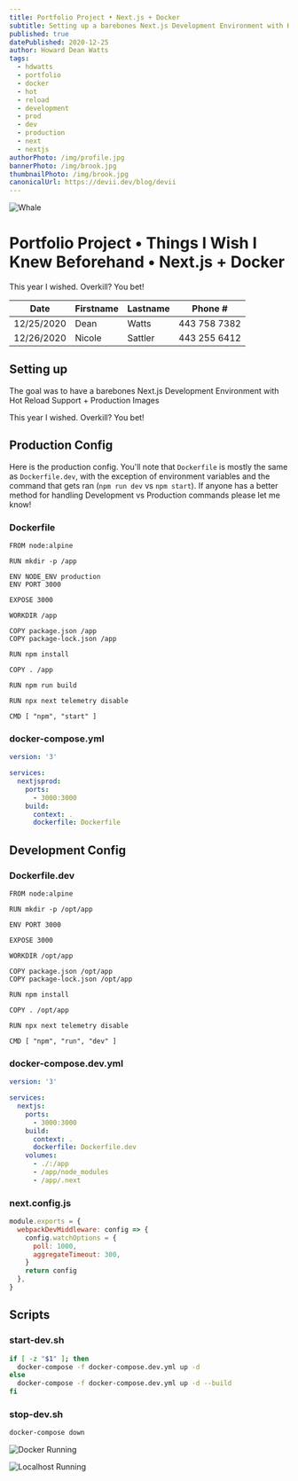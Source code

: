 ```yaml
---
title: Portfolio Project • Next.js + Docker
subtitle: Setting up a barebones Next.js Development Environment with Hot Reload Support + Production Images
published: true
datePublished: 2020-12-25
author: Howard Dean Watts
tags:
  - hdwatts
  - portfolio
  - docker
  - hot
  - reload
  - development
  - prod
  - dev
  - production
  - next
  - nextjs
authorPhoto: /img/profile.jpg
bannerPhoto: /img/brook.jpg
thumbnailPhoto: /img/brook.jpg
canonicalUrl: https://devii.dev/blog/devii
---
```


![Whale](/img/docker-next-js/docker-whale.png)

# Portfolio Project • Things I Wish I Knew Beforehand • Next.js + Docker

This year I wished. Overkill? You bet!

| Date | Firstname | Lastname | Phone # |
| - | - | - | - |
| 12/25/2020 | Dean | Watts | 443 758 7382 |
| 12/26/2020 | Nicole | Sattler | 443 255 6412 |

## Setting up

The goal was to have a barebones Next.js Development Environment with Hot
Reload Support + Production Images

This year I wished. Overkill? You bet!

## Production Config

Here is the production config. You'll note that `Dockerfile` is mostly the same
as `Dockerfile.dev`, with the exception of environment variables and the command
that gets ran (`npm run dev` vs `npm start`). If anyone has a better method for
handling Development vs Production commands please let me know!

### Dockerfile

```docker
FROM node:alpine

RUN mkdir -p /app

ENV NODE_ENV production
ENV PORT 3000

EXPOSE 3000

WORKDIR /app

COPY package.json /app
COPY package-lock.json /app

RUN npm install

COPY . /app

RUN npm run build

RUN npx next telemetry disable

CMD [ "npm", "start" ]
```

### docker-compose.yml

```yml
version: '3'

services:
  nextjsprod:
    ports:
      - 3000:3000
    build:
      context: .
      dockerfile: Dockerfile
```

## Development Config

### Dockerfile.dev

```docker
FROM node:alpine

RUN mkdir -p /opt/app

ENV PORT 3000

EXPOSE 3000

WORKDIR /opt/app

COPY package.json /opt/app
COPY package-lock.json /opt/app

RUN npm install

COPY . /opt/app

RUN npx next telemetry disable

CMD [ "npm", "run", "dev" ]
```

### docker-compose.dev.yml

```yml
version: '3'

services:
  nextjs:
    ports:
      - 3000:3000
    build:
      context: .
      dockerfile: Dockerfile.dev
    volumes:
      - ./:/app
      - /app/node_modules
      - /app/.next
```

### next.config.js

```javascript
module.exports = {
  webpackDevMiddleware: config => {
    config.watchOptions = {
      poll: 1000,
      aggregateTimeout: 300,
    }
    return config
  },
}
```

## Scripts

### start-dev.sh

```bash
if [ -z "$1" ]; then
  docker-compose -f docker-compose.dev.yml up -d
else
  docker-compose -f docker-compose.dev.yml up -d --build
fi
```

### stop-dev.sh

```bash
docker-compose down
```

![Docker Running](/img/docker-next-js/docker.png)

![Localhost Running](/img/docker-next-js/localhost.png)
